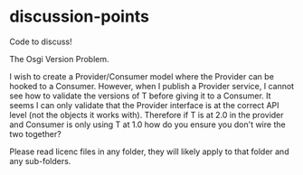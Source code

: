 discussion-points
=================

Code to discuss!

The Osgi Version Problem.

I wish to create a Provider/Consumer model where the Provider<T> can be hooked to a Consumer<T>.
However, when I publish a Provider<T> service, I cannot see how to validate the versions of T before 
giving it to a Consumer<T>.
It seems I can only validate that the Provider interface is at the correct API level (not the objects 
it works with).
Therefore if T is at 2.0 in the provider and Consumer is only using T at 1.0 how do you ensure you don't
wire the two together?


Please read licenc files in any folder, they will likely apply to that folder and any sub-folders.
